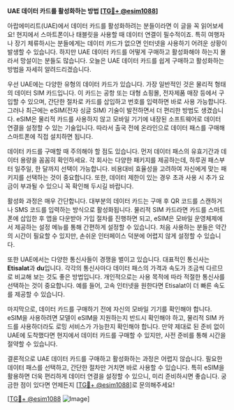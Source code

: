 **UAE 데이터 카드를 활성화하는 방법 [[TG💪+ @esim1088](https://t.me/s/esim1088)]**

아랍에미리트(UAE)에서 데이터 카드를 활성화하려는 분들이라면 이 글을 꼭 읽어보세요! 현지에서 스마트폰이나 태블릿을 사용할 때 데이터 연결이 필수적이죠. 특히 여행자나 장기 체류하시는 분들에게는 데이터 카드가 없으면 인터넷을 사용하기 어려운 상황이 발생할 수 있습니다. 하지만 UAE 데이터 카드를 어떻게 구매하고 활성화해야 하는지 몰라서 망설이는 분들도 많습니다. 오늘은 UAE 데이터 카드를 쉽게 구매하고 활성화하는 방법을 자세히 알려드리겠습니다.

우선 UAE에는 다양한 유형의 데이터 카드가 있습니다. 가장 일반적인 것은 물리적 형태의 데이터 SIM 카드입니다. 이 카드는 공항 또는 대형 쇼핑몰, 전자제품 매장 등에서 구입할 수 있으며, 간단한 절차로 카드를 삽입하고 번호를 입력하면 바로 사용 가능합니다. 그러나 최근에는 eSIM(전자 싱글 SIM) 기술이 발전하면서 더 편리한 방법도 생겼습니다. eSIM은 물리적 카드를 사용하지 않고 모바일 기기에 내장된 소프트웨어로 데이터 연결을 설정할 수 있는 기술입니다. 따라서 출국 전에 온라인으로 데이터 패스를 구매해 스마트폰에 직접 설치하면 됩니다.

데이터 카드를 구매할 때 주의해야 할 점도 있습니다. 먼저 데이터 패스의 유효기간과 데이터 용량을 꼼꼼히 확인하세요. 각 회사는 다양한 패키지를 제공하는데, 하루권 패스부터 일주일, 한 달까지 선택이 가능합니다. 비용대비 효율성을 고려하여 자신에게 맞는 패키지를 선택하는 것이 중요합니다. 또한, 데이터 제한이 있는 경우 초과 사용 시 추가 요금이 부과될 수 있으니 꼭 확인해 두시길 바랍니다.

활성화 과정은 매우 간단합니다. 대부분의 데이터 카드는 구매 후 QR 코드를 스캔하거나 SMS 코드를 입력하는 방식으로 활성화됩니다. 물리적 SIM 카드라면 카드를 스마트폰에 삽입한 후 앱을 다운받아 가입 절차를 진행하면 되고, eSIM은 모바일 운영체제에서 제공하는 설정 메뉴를 통해 간편하게 설정할 수 있습니다. 처음 사용하는 분들은 약간의 시간이 필요할 수 있지만, 손쉬운 인터페이스 덕분에 어렵지 않게 설정할 수 있습니다.

또한 UAE에서는 다양한 통신사들이 경쟁을 벌이고 있습니다. 대표적인 통신사는 **Etisalat**과 **du**입니다. 각각의 통신사마다 데이터 패스의 가격과 속도가 조금씩 다르므로 비교해 보는 것도 좋은 방법입니다. 개인적으로는 사용 목적에 따라 적절한 통신사를 선택하는 것이 중요합니다. 예를 들어, 고속 인터넷을 원한다면 Etisalat이 더 빠른 속도를 제공할 수 있습니다.

마지막으로, 데이터 카드를 구매하기 전에 자신의 모바일 기기를 확인해야 합니다. eSIM을 사용하려면 모델이 eSIM을 지원하는지 반드시 확인해야 하고, 물리적 SIM 카드를 사용하더라도 로밍 서비스가 가능한지 확인해야 합니다. 만약 제대로 된 준비 없이 UAE에 도착했다면 현지에서 데이터 카드를 구매할 수 있지만, 사전 준비를 통해 시간을 절약할 수 있습니다.

결론적으로 UAE 데이터 카드를 구매하고 활성화하는 과정은 어렵지 않습니다. 필요한 데이터 패스를 선택하고, 간단한 절차만 거치면 바로 사용할 수 있습니다. 특히 eSIM을 활용하면 더욱 편리하게 데이터 연결을 설정할 수 있으니, 미리 준비하시면 좋습니다. 궁금한 점이 있다면 언제든지 [[TG💪+ @esim1088](https://t.me/s/esim1088)]로 문의해주세요!

[[TG💪+ @esim1088](https://t.me/s/esim1088) ![Image](https://i.postimg.cc/Y0z9fWf4/image.png)]